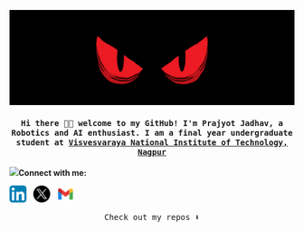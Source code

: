 <p align="center">
  <img alig src="https://github.com/Arcane-01/Arcane-01/blob/main/Hello_there.gif"/>
</p>

<!---
<h3> <img src="https://emojis.slackmojis.com/emojis/images/1621024394/39092/cat-roll.gif?1621024394" width="28" /> 
--->

<!---
<h2> <img src="https://emojis.slackmojis.com/emojis/images/1588315024/8823/hyperkitty.gif?1588315024" width="30" />




### <img height="40" src="https://github.com/Arcane-01/Arcane-01/blob/main/images/kyubey.gif"/>Connect with me

<p align='left'>
   <a href="https://www.linkedin.com/in/prajyot-jadhav-90921a241/"><img height="30" src="https://github.com/Arcane-01/Arcane-01/blob/main/linkedin_icon.png?raw=true"></a>&nbsp;&nbsp;
<a href="https://twitter.com/its_arcane_"><img height="30" src="https://github.com/Arcane-01/Arcane-01/blob/main/twitter_icon.png?raw=true"></a>&nbsp;&nbsp;
<a href="mailto:prajyotjadhav0502@gmail.com"><img height="30" src="https://github.com/Arcane-01/Arcane-01/blob/main/gmail_icon.png?raw=true"></a>&nbsp;&nbsp;
</p>
--->

<h4 align="center"><samp> Hi there 👋🏾  welcome to my GitHub! I'm Prajyot Jadhav, a Robotics and AI enthusiast. I am a final year undergraduate student at <a href="http://vnit.ac.in/">Visvesvaraya National Institute of Technology, Nagpur</a></samp></h4>

<img height="40" src="https://media.giphy.com/media/VgCDAzcKvsR6OM0uWg/giphy.gif"/>**Connect with me:**
<p align='left'>
   <a href="https://www.linkedin.com/in/prajyot-jadhav-90921a241/"><img height="30" src="https://github.com/Arcane-01/Arcane-01/blob/main/linkedin_icon.png?raw=true"></a>&nbsp;&nbsp;
<a href="https://twitter.com/Arcane_01"><img height="30" src="https://github.com/Arcane-01/Arcane-01/blob/39deb78367bf13c4bac9dd726861457eb26fea6b/twitter_x.png"></a>&nbsp;&nbsp;
<a href="mailto:prajyotjadhav0502@gmail.com"><img height="30" src="https://github.com/Arcane-01/Arcane-01/blob/main/gmail_icon.png?raw=true"></a>&nbsp;&nbsp;
</p>

<p align="center"><samp>
Check out my repos ⬇️  
  </samp>
</p>


